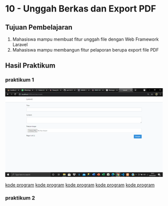 # 10 - Unggah Berkas dan Export PDF


## Tujuan Pembelajaran

1. Mahasiswa mampu membuat fitur unggah file dengan Web Framework Laravel
2. Mahasiswa mampu membangun fitur pelaporan berupa export file PDF


## Hasil Praktikum

### praktikum 1


![contoh gambar](img/src46.png)




[kode program](../../src/10_EXPORT/2021_05_04_115141_create_articles_table.php)
[kode program](../../src/10_EXPORT/Article.php)
[kode program](../../src/10_EXPORT/ArticleController.php)
[kode program](../../src/10_EXPORT/create,blade.php)
[kode program](../../src/10_EXPORT/web.php)


### praktikum 2







